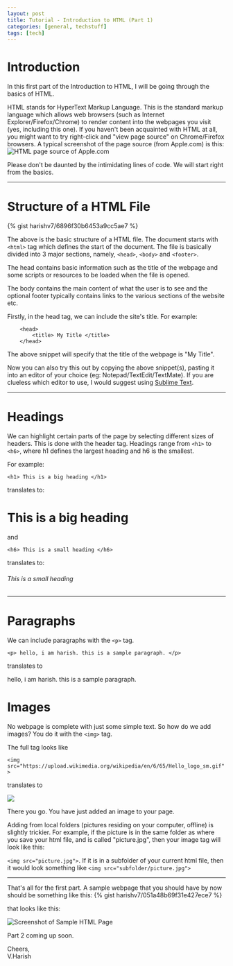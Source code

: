 ```yaml
---
layout: post
title: Tutorial - Introduction to HTML (Part 1)
categories: [general, techstuff]
tags: [tech]
---
```


# Introduction

In this first part of the Introduction to HTML, I will be going through the basics of HTML. 

HTML stands for HyperText Markup Language. This is the standard markup language which allows web browsers (such as Internet Explorer/Firefox/Chrome) to render content into the webpages you visit (yes, including this one). If you haven't been acquainted with HTML at all, you might want to try right-click and "view page source" on Chrome/Firefox browsers. A typical screenshot of the page source (from Apple.com) is this:
![HTML page source of Apple.com](http://i.imgur.com/Hsg4sWu.png)

Please don't be daunted by the intimidating lines of code. We will start right from the basics.

<hr>

# Structure of a HTML File

{% gist harishv7/6896f30b6453a9cc5ae7 %}

The above is the basic structure of a HTML file. The document starts with `<html>` tag which defines the start of the document. The file is basically divided into 3 major sections, namely, `<head>`, `<body>` and `<footer>`. 
	
The head contains basic information such as the title of the webpage and some scripts or resources to be loaded when the file is opened. 
	
The body contains the main content of what the user is to see and the optional footer typically contains links to the various sections of the website etc.

Firstly, in the head tag, we can include the site's title. For example:
```
	<head> 
		<title> My Title </title>
	</head>
```

The above snippet will specify that the title of the webpage is "My Title".

Now you can also try this out by copying the above snippet(s), pasting it into an editor of your choice (eg: Notepad/TextEdit/TextMate). If you are clueless which editor to use, I would suggest using [Sublime Text](http://www.sublimetext.com/).

<hr>

# Headings

We can highlight certain parts of the page by selecting different sizes of headers. This is done with the header tag. Headings range from `<h1>` to `<h6>`, where h1 defines the largest heading and h6 is the smallest. 

For example:

	<h1> This is a big heading </h1>

translates to:	
<h1> This is a big heading </h1>

and

	<h6> This is a small heading </h6>

translates to:
<h6> This is a small heading </h6>

<hr>

# Paragraphs

We can include paragraphs with the `<p>` tag.
	
	<p> hello, i am harish. this is a sample paragraph. </p>

translates to
<p> hello, i am harish. this is a sample paragraph. </p>

# Images

No webpage is complete with just some simple text. So how do we add images?
You do it with the `<img>` tag.

The full tag looks like 

`<img src="https://upload.wikimedia.org/wikipedia/en/6/65/Hello_logo_sm.gif">`

translates to

<img src="https://upload.wikimedia.org/wikipedia/en/6/65/Hello_logo_sm.gif">

There you go. You have just added an image to your page. 

Adding from local folders (pictures residing on your computer, offline) is slightly trickier. For example, if the picture is in the same folder as where you save your html file, and is called "picture.jpg", then your image tag will look like this:

`<img src="picture.jpg">`. If it is in a subfolder of your current html file, then it would look something like `<img src="subfolder/picture.jpg">`

<hr>

That's all for the first part. A sample webpage that you should have by now should be something like this:
{% gist harishv7/051a48b69f31e427ece7 %}

that looks like this:

![Screenshot of Sample HTML Page](http://i.imgur.com/sRCwIoD.png)

Part 2 coming up soon.

Cheers, <br>
V.Harish